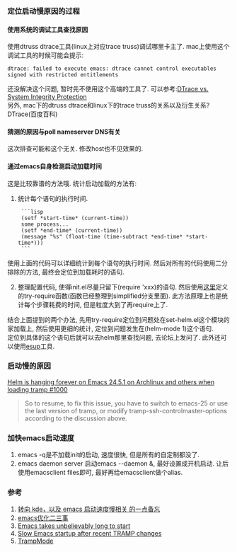 ### 定位启动慢原因的过程  
#### 使用系统的调试工具查找原因  
使用dtruss dtrace工具(linux上对应trace truss)调试哪里卡主了.  mac上使用这个调试工具的时候可能会提示:

```
dtrace: failed to execute emacs: dtrace cannot control executables signed with restricted entitlements
```

还没解决这个问题, 暂时先不使用这个高端的工具了. 可以参考:[DTrace vs. System Integrity Protection](http://internals.exposed/blog/dtrace-vs-sip.html)  
另外, mac下的dtruss dtrace和linux下的trace truss的关系以及衍生关系?  DTrace(百度百科) 

#### 猜测的原因与poll nameserver DNS有关  
这次排查可能和这个无关. 修改host也不见效果的.

#### 通过emacs自身检测启动加载时间  
这是比较靠谱的方法哦. 统计启动加载的方法有:

1. 统计每个语句的执行时间. 

        ```lisp
        (setf *start-time* (current-time))
        some process...
        (setf *end-time* (current-time))
        (message "%s" (float-time (time-subtract *end-time* *start-time*)))
        ```
使用上面的代码可以详细统计到每个语句的执行时间. 然后对所有的代码使用二分排除的方法, 最终会定位到加载耗时的语句.
        
2. 整理配置代码, 使得init.el尽量只留下(require 'xxx)的语句. 然后使用[这里](http://yangyingchao.github.io/2014/09/03/Emacs-%E5%90%AF%E5%8A%A8%E4%BC%98%E5%8C%96%E4%BA%8C%E4%B8%89%E4%BA%8B.html)定义的try-require函数(函数已经整理到simplified分支里面).  此方法原理上也是统计每个步骤耗费的时间, 但是粒度大到了再require上了.  

结合上面提到的两个办法, 先用try-require定位到问题处在set-helm.el这个模块的家加载上, 然后使用更细的统计, 定位到问题发生在(helm-mode 1)这个语句.  
定位到具体的这个语句后就可以去helm那里查找问题, 去论坛上发问了. 此外还可以使用[esup](https://github.com/jschaf/esup)工具. 

### 启动慢的原因  
[Helm is hanging forever on Emacs 24.5.1 on Archlinux and others when loading tramp #1000](https://github.com/emacs-helm/helm/issues/1000)
>So to resume, to fix this issue, you have to switch to emacs-25 or use the last version of tramp, or modify tramp-ssh-controlmaster-options according to the discussion above.

### 加快emacs启动速度

1. emacs -q是不加载init的启动, 速度很快, 但是所有的自定制都没了.
2. emacs daemon server
启动emacs --daemon &, 最好设置成开机启动. 让后使用emacsclient files即可, 最好再给emacsclient做个alias.

### 参考  
1. [ 转向 kde，以及 emacs 启动速度慢相关 的一点备忘 ](http://blog.chinaunix.net/uid-20228521-id-3032489.html)
2. [emacs优化二三事](http://www.cnblogs.com/yangyingchao/p/3418630.html)
3. [Emacs takes unbelievably long to start](http://stackoverflow.com/questions/23619870/emacs-takes-unbelievably-long-to-start)
4. [Slow Emacs startup after recent TRAMP changes](http://debbugs.gnu.org/cgi/bugreport.cgi?bug=20015)
5. [TrampMode](https://www.emacswiki.org/emacs/TrampMode)



